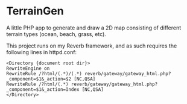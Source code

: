 TerrainGen
==========

A little PHP app to generate and draw a 2D map consisting of different terrain types (ocean, beach, grass, etc).

This project runs on my Reverb framework, and as such requires the following lines in httpd.conf:

    <Directory {document root dir}>    
    RewriteEngine on
    RewriteRule /?html/(.*)/(.*) reverb/gateway/gateway_html.php?_component=$1&_action=$2 [NC,QSA]
    RewriteRule /?html/(.*) reverb/gateway/gateway_html.php?_component=$1&_action=Index [NC,QSA]
    </Directory>
